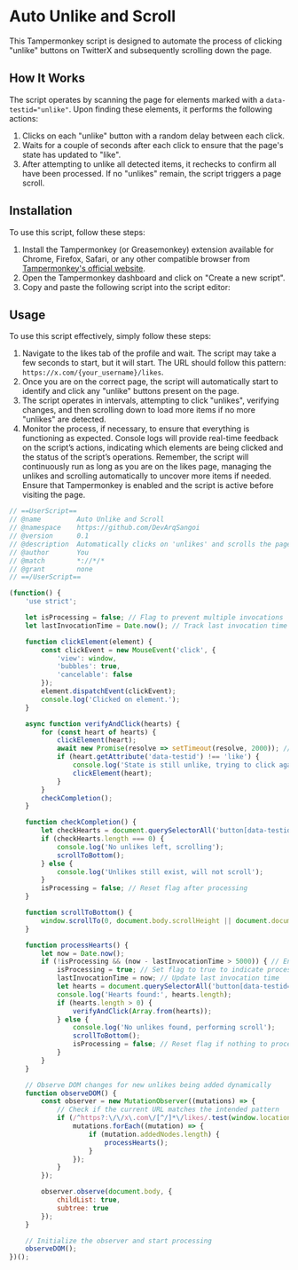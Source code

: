 # Auto Unlike and Scroll

This Tampermonkey script is designed to automate the process of clicking "unlike" buttons on TwitterX and subsequently scrolling down the page.

## How It Works

The script operates by scanning the page for elements marked with a `data-testid="unlike"`. Upon finding these elements, it performs the following actions:
1. Clicks on each "unlike" button with a random delay between each click.
2. Waits for a couple of seconds after each click to ensure that the page's state has updated to "like".
3. After attempting to unlike all detected items, it rechecks to confirm all have been processed. If no "unlikes" remain, the script triggers a page scroll.

## Installation

To use this script, follow these steps:
1. Install the Tampermonkey (or Greasemonkey) extension available for Chrome, Firefox, Safari, or any other compatible browser from [Tampermonkey's official website](https://www.tampermonkey.net/).
2. Open the Tampermonkey dashboard and click on "Create a new script".
3. Copy and paste the following script into the script editor:

## Usage

To use this script effectively, simply follow these steps:
1. Navigate to the likes tab of the profile and wait. The script may take a few seconds to start, but it will start. The URL should follow this pattern: `https://x.com/{your_username}/likes`.
2. Once you are on the correct page, the script will automatically start to identify and click any "unlike" buttons present on the page.
3. The script operates in intervals, attempting to click "unlikes", verifying changes, and then scrolling down to load more items if no more "unlikes" are detected.
4. Monitor the process, if necessary, to ensure that everything is functioning as expected. Console logs will provide real-time feedback on the script’s actions, indicating which elements are being clicked and the status of the script’s operations.
Remember, the script will continuously run as long as you are on the likes page, managing the unlikes and scrolling automatically to uncover more items if needed. Ensure that Tampermonkey is enabled and the script is active before visiting the page.


```javascript
// ==UserScript==
// @name         Auto Unlike and Scroll
// @namespace    https://github.com/DevArqSangoi
// @version      0.1
// @description  Automatically clicks on 'unlikes' and scrolls the page
// @author       You
// @match        *://*/*
// @grant        none
// ==/UserScript==

(function() {
    'use strict';

    let isProcessing = false; // Flag to prevent multiple invocations
    let lastInvocationTime = Date.now(); // Track last invocation time for cooldown

    function clickElement(element) {
        const clickEvent = new MouseEvent('click', {
            'view': window,
            'bubbles': true,
            'cancelable': false
        });
        element.dispatchEvent(clickEvent);
        console.log('Clicked on element.');
    }

    async function verifyAndClick(hearts) {
        for (const heart of hearts) {
            clickElement(heart);
            await new Promise(resolve => setTimeout(resolve, 2000)); // Wait to see if state changes
            if (heart.getAttribute('data-testid') !== 'like') {
                console.log('State is still unlike, trying to click again.');
                clickElement(heart);
            }
        }
        checkCompletion();
    }

    function checkCompletion() {
        let checkHearts = document.querySelectorAll('button[data-testid="unlike"]');
        if (checkHearts.length === 0) {
            console.log('No unlikes left, scrolling');
            scrollToBottom();
        } else {
            console.log('Unlikes still exist, will not scroll');
        }
        isProcessing = false; // Reset flag after processing
    }

    function scrollToBottom() {
        window.scrollTo(0, document.body.scrollHeight || document.documentElement.scrollHeight);
    }

    function processHearts() {
        let now = Date.now();
        if (!isProcessing && (now - lastInvocationTime > 5000)) { // Ensure there's a 5-second cooldown
            isProcessing = true; // Set flag to true to indicate processing is ongoing
            lastInvocationTime = now; // Update last invocation time
            let hearts = document.querySelectorAll('button[data-testid="unlike"]');
            console.log('Hearts found:', hearts.length);
            if (hearts.length > 0) {
                verifyAndClick(Array.from(hearts));
            } else {
                console.log('No unlikes found, performing scroll');
                scrollToBottom();
                isProcessing = false; // Reset flag if nothing to process
            }
        }
    }

    // Observe DOM changes for new unlikes being added dynamically
    function observeDOM() {
        const observer = new MutationObserver((mutations) => {
            // Check if the current URL matches the intended pattern
            if (/^https?:\/\/x\.com\/[^/]*\/likes/.test(window.location.href)) {
                mutations.forEach((mutation) => {
                    if (mutation.addedNodes.length) {
                        processHearts();
                    }
                });
            }
        });

        observer.observe(document.body, {
            childList: true,
            subtree: true
        });
    }

    // Initialize the observer and start processing
    observeDOM();
})();
